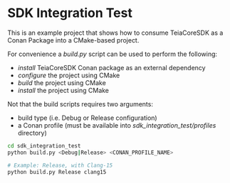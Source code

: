 # SDK Integration Test

This is an example project that shows how to consume TeiaCoreSDK as a Conan Package into a CMake-based project.

For convenience a *build.py* script can be used to perform the following:
- *install* TeiaCoreSDK Conan package as an external dependency
- *configure* the project using CMake
- *build* the project using CMake
- *install* the project using CMake

Not that the build scripts requires two arguments:
- build type (i.e. Debug or Release configuration)
- a Conan profile (must be available into *sdk_integration_test/profiles* directory)

```bash
cd sdk_integration_test
python build.py <Debug|Release> <CONAN_PROFILE_NAME>

# Example: Release, with Clang-15
python build.py Release clang15
```

